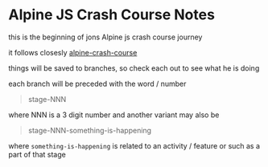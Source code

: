 # Alpine JS Crash Course Notes

this is the beginning of jons Alpine js crash course journey

it follows closesly [alpine-crash-course](https://github.com/iamshaunjp/alpine-crash-course)

things will be saved to branches, so check each out to see what he is doing

each branch will be preceded with the word / number

> stage-NNN

where NNN is a 3 digit number and another variant may also be 

> stage-NNN-something-is-happening

where `something-is-happening` is related to an activity / feature or such as a part of that stage
